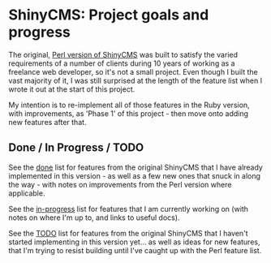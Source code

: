 # ShinyCMS: Project goals and progress

The original, [Perl version of ShinyCMS](https://github.com/denny/ShinyCMS) was built to satisfy
the varied requirements of a number of clients during 10 years of working as a freelance web
developer, so it's not a small project. Even though I built the vast majority of it, I was still
surprised at the length of the feature list when I wrote it out at the start of this project.

My intention is to re-implement all of those features in the Ruby version, with improvements,
as 'Phase 1' of this project - then move onto adding new features after that.


## Done / In Progress / TODO

See the [done](done.md) list for features from the original ShinyCMS that I have already implemented
in this version - as well as a few new ones that snuck in along the way - with notes on improvements
from the Perl version where applicable.

See the [in-progress](in-progress.md) list for features that I am currently working on
(with notes on where I'm up to, and links to useful docs).

See the [TODO](TODO.md) list for features from the original ShinyCMS that I haven't started implementing
in this version yet... as well as ideas for new features, that I'm trying to resist building until I've
caught up with the Perl feature list.
